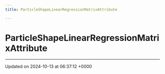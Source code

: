 ```yaml
---
title: ParticleShapeLinearRegressionMatrixAttribute

---
```


# ParticleShapeLinearRegressionMatrixAttribute





-------------------------------

Updated on 2024-10-13 at 06:37:12 +0000
